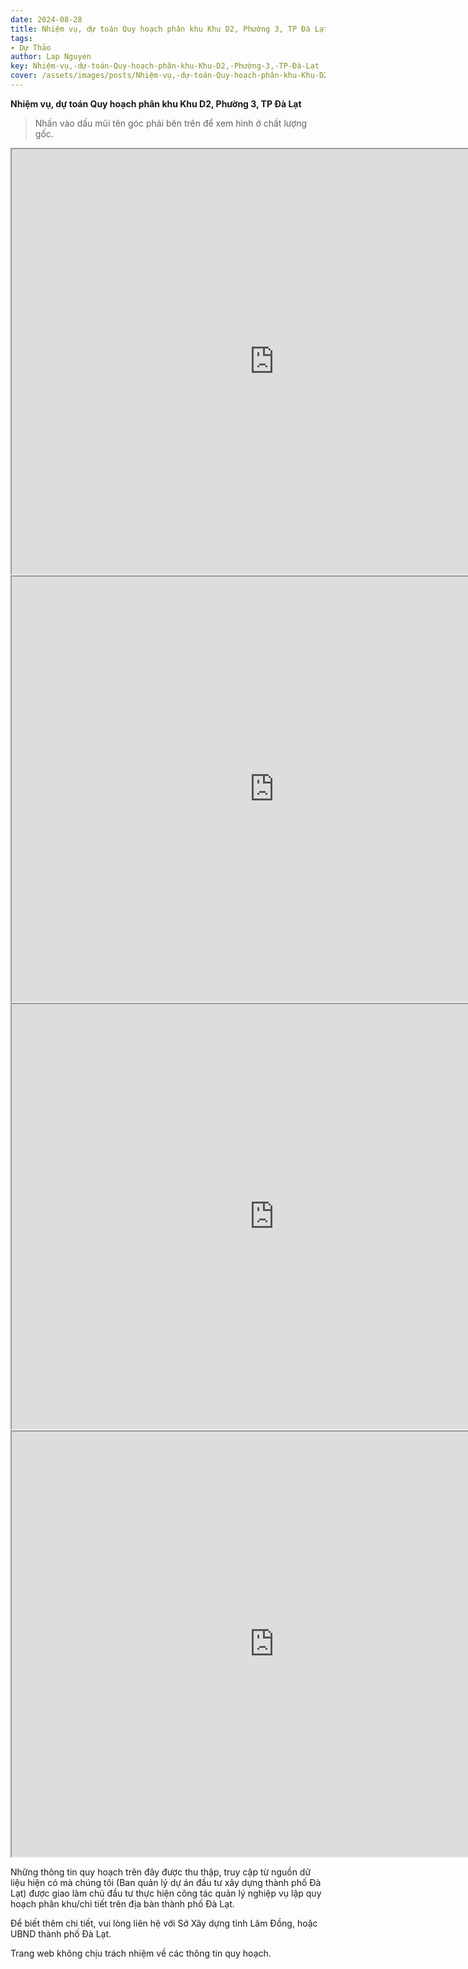 ```yaml
---
date: 2024-08-28
title: Nhiệm vụ, dự toán Quy hoạch phân khu Khu D2, Phường 3, TP Đà Lạt
tags:
- Dự Thảo
author: Lap Nguyen
key: Nhiệm-vụ,-dự-toán-Quy-hoạch-phân-khu-Khu-D2,-Phường-3,-TP-Đà-Lạt
cover: /assets/images/posts/Nhiệm-vụ,-dự-toán-Quy-hoạch-phân-khu-Khu-D2,-Phường-3,-TP-Đà-Lạt.png
---
```


**Nhiệm vụ, dự toán Quy hoạch phân khu Khu D2, Phường 3, TP Đà Lạt**

> Nhấn vào dấu mũi tên góc phải bên trên để xem hình ở chất lượng gốc.

<iframe src="https://drive.google.com/file/d/1o-10fCCpohsHPYk8ThCEZxheiv023m1v/preview" width="840" height="680"></iframe>
<iframe src="https://drive.google.com/file/d/1fzonYZ4RaecScHBOhTpy9iwwZ5a5tje-/preview" width="840" height="680"></iframe>
<iframe src="https://drive.google.com/file/d/164Zm5yTzpBbkTF6X9z3ljJc5bFlu_Onx/preview" width="840" height="680"></iframe>
<iframe src="https://drive.google.com/file/d/1qziXUVZVGBpVKHf761G2IMHsGcFrM1Se/preview" width="840" height="680"></iframe>

Những thông tin quy hoạch trên đây được thu thập, truy cập từ nguồn dữ liệu hiện có mà chúng tôi
(Ban quản lý dự án đầu tư xây dựng thành phố Đà Lạt) được giao làm chủ đầu tư thực hiện công tác quản lý nghiệp vụ
lập quy hoạch phân khu/chi tiết trên địa bàn thành phố Đà Lạt.

Để biết thêm chi tiết, vui lòng liên hệ với Sở Xây dựng tỉnh Lâm Đồng, hoặc UBND thành phố Đà Lạt.

Trang web không chịu trách nhiệm về các thông tin quy hoạch.
